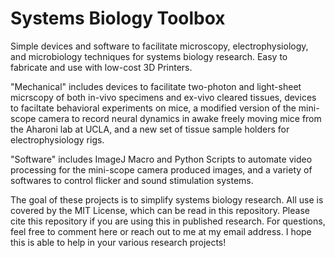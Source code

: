 # Systems Biology Toolbox

Simple devices and software to facilitate microscopy, electrophysiology, and microbiology techniques for systems biology research. Easy to fabricate and use with low-cost 3D Printers.

"Mechanical" includes devices to facilitate two-photon and light-sheet micrscopy of both in-vivo specimens and ex-vivo cleared tissues, devices to faciltate behavioral experiments on mice, a modified version of the mini-scope camera to record neural dynamics in awake freely moving mice from the Aharoni lab at UCLA, and a new set of tissue sample holders for electrophysiology rigs.

"Software" includes ImageJ Macro and Python Scripts to automate video processing for the mini-scope camera produced images, and a variety of softwares to control flicker and sound stimulation systems.

The goal of these projects is to simplify systems biology research. All use is covered by the MIT License, which can be read in this repository. Please cite this repository if you are using this in published research. For questions, feel free to comment here or reach out to me at my email address. I hope this is able to help in your various research projects!
